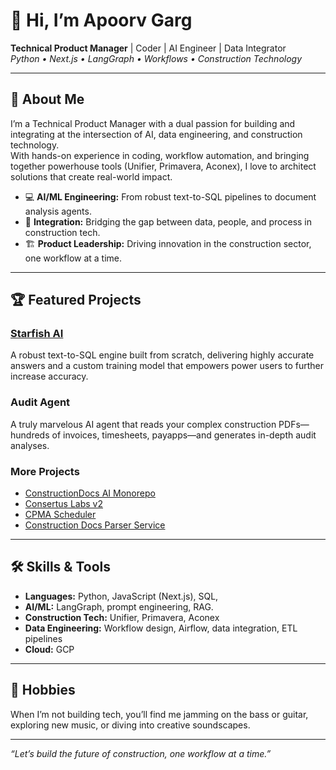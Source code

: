 # 👋 Hi, I’m Apoorv Garg

**Technical Product Manager** | Coder | AI Engineer | Data Integrator  
_Python • Next.js • LangGraph • Workflows • Construction Technology_

---

## 🚀 About Me

I’m a Technical Product Manager with a dual passion for building and integrating at the intersection of AI, data engineering, and construction technology.  
With hands-on experience in coding, workflow automation, and bringing together powerhouse tools (Unifier, Primavera, Aconex), I love to architect solutions that create real-world impact.

- 💻 **AI/ML Engineering:** From robust text-to-SQL pipelines to document analysis agents.
- 🔗 **Integration:** Bridging the gap between data, people, and process in construction tech.
- 🏗️ **Product Leadership:** Driving innovation in the construction sector, one workflow at a time.

---

## 🏆 Featured Projects

### [Starfish AI](https://github.com/cpma-group/starfish-ai-v2)
A robust text-to-SQL engine built from scratch, delivering highly accurate answers and a custom training model that empowers power users to further increase accuracy.

### Audit Agent
A truly marvelous AI agent that reads your complex construction PDFs—hundreds of invoices, timesheets, payapps—and generates in-depth audit analyses.

### More Projects
- [ConstructionDocs AI Monorepo](https://github.com/cpma-group/constructiondocs-ai-monorepo-app)
- [Consertus Labs v2](https://github.com/cpma-group/consertus-labs-v2)
- [CPMA Scheduler](https://github.com/cpma-group/cpma-scheduler)
- [Construction Docs Parser Service](https://github.com/cpma-group/construction-docs-parser-svc)

---

## 🛠️ Skills & Tools

- **Languages:** Python, JavaScript (Next.js), SQL, 
- **AI/ML:** LangGraph, prompt engineering, RAG.
- **Construction Tech:** Unifier, Primavera, Aconex
- **Data Engineering:** Workflow design, Airflow, data integration, ETL pipelines
- **Cloud:** GCP
---

## 🎸 Hobbies

When I’m not building tech, you’ll find me jamming on the bass or guitar, exploring new music, or diving into creative soundscapes.

---

_“Let’s build the future of construction, one workflow at a time.”_
